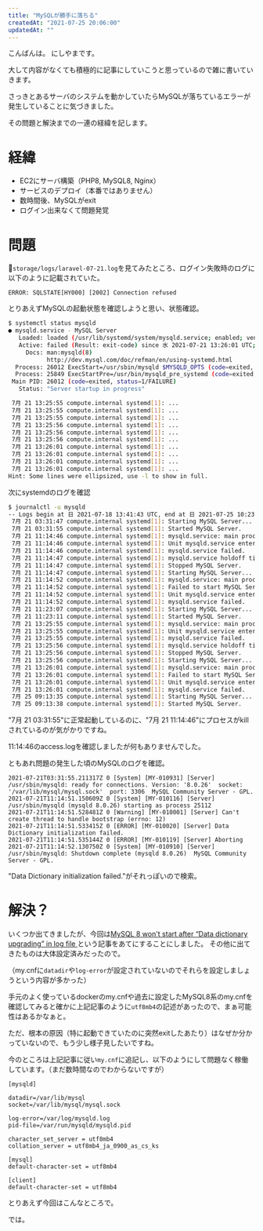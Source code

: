 ```yaml
---
title: "MySQLが勝手に落ちる"
createdAt: "2021-07-25 20:06:00"
updatedAt: ""
---
```


こんばんは。
にしやまです。

大して内容がなくても積極的に記事にしていこうと思っているので雑に書いていきます。

さっきとあるサーバのシステムを動かしていたらMySQLが落ちているエラーが発生していることに気づきました。

その問題と解決までの一連の経緯を記します。

# 経緯

- EC2にサーバ構築（PHP8, MySQL8, Nginx）
- サービスのデプロイ（本番ではありません）
- 数時間後、MySQLがexit
- ログイン出来なくて問題発覚

# 問題

`storage/logs/laravel-07-21.log`を見てみたところ、ログイン失敗時のログに以下のように記載されていた。
``` 
ERROR: SQLSTATE[HY000] [2002] Connection refused
```
とりあえずMySQLの起動状態を確認しようと思い、状態確認。
```bash
$ systemctl status mysqld
● mysqld.service - MySQL Server
   Loaded: loaded (/usr/lib/systemd/system/mysqld.service; enabled; vendor preset: disabled)
   Active: failed (Result: exit-code) since 水 2021-07-21 13:26:01 UTC; 3 days ago
     Docs: man:mysqld(8)
           http://dev.mysql.com/doc/refman/en/using-systemd.html
  Process: 26012 ExecStart=/usr/sbin/mysqld $MYSQLD_OPTS (code=exited, status=1/FAILURE)
  Process: 25849 ExecStartPre=/usr/bin/mysqld_pre_systemd (code=exited, status=0/SUCCESS)
 Main PID: 26012 (code=exited, status=1/FAILURE)
   Status: "Server startup in progress"

 7月 21 13:25:55 compute.internal systemd[1]: ...
 7月 21 13:25:55 compute.internal systemd[1]: ...
 7月 21 13:25:55 compute.internal systemd[1]: ...
 7月 21 13:25:56 compute.internal systemd[1]: ...
 7月 21 13:25:56 compute.internal systemd[1]: ...
 7月 21 13:25:56 compute.internal systemd[1]: ...
 7月 21 13:26:01 compute.internal systemd[1]: ...
 7月 21 13:26:01 compute.internal systemd[1]: ...
 7月 21 13:26:01 compute.internal systemd[1]: ...
 7月 21 13:26:01 compute.internal systemd[1]: ...
Hint: Some lines were ellipsized, use -l to show in full.
```
次にsystemdのログを確認
```bash
$ journalctl -u mysqld
-- Logs begin at 日 2021-07-18 13:41:43 UTC, end at 日 2021-07-25 10:23:35 UTC. --
 7月 21 03:31:47 compute.internal systemd[1]: Starting MySQL Server...
 7月 21 03:31:55 compute.internal systemd[1]: Started MySQL Server.
 7月 21 11:14:46 compute.internal systemd[1]: mysqld.service: main process exited, code=killed, status=9/KILL
 7月 21 11:14:46 compute.internal systemd[1]: Unit mysqld.service entered failed state.
 7月 21 11:14:46 compute.internal systemd[1]: mysqld.service failed.
 7月 21 11:14:47 compute.internal systemd[1]: mysqld.service holdoff time over, scheduling restart.
 7月 21 11:14:47 compute.internal systemd[1]: Stopped MySQL Server.
 7月 21 11:14:47 compute.internal systemd[1]: Starting MySQL Server...
 7月 21 11:14:52 compute.internal systemd[1]: mysqld.service: main process exited, code=exited, status=1/FAILURE
 7月 21 11:14:52 compute.internal systemd[1]: Failed to start MySQL Server.
 7月 21 11:14:52 compute.internal systemd[1]: Unit mysqld.service entered failed state.
 7月 21 11:14:52 compute.internal systemd[1]: mysqld.service failed.
 7月 21 11:23:07 compute.internal systemd[1]: Starting MySQL Server...
 7月 21 11:23:11 compute.internal systemd[1]: Started MySQL Server.
 7月 21 13:25:55 compute.internal systemd[1]: mysqld.service: main process exited, code=killed, status=9/KILL
 7月 21 13:25:55 compute.internal systemd[1]: Unit mysqld.service entered failed state.
 7月 21 13:25:55 compute.internal systemd[1]: mysqld.service failed.
 7月 21 13:25:56 compute.internal systemd[1]: mysqld.service holdoff time over, scheduling restart.
 7月 21 13:25:56 compute.internal systemd[1]: Stopped MySQL Server.
 7月 21 13:25:56 compute.internal systemd[1]: Starting MySQL Server...
 7月 21 13:26:01 compute.internal systemd[1]: mysqld.service: main process exited, code=exited, status=1/FAILURE
 7月 21 13:26:01 compute.internal systemd[1]: Failed to start MySQL Server.
 7月 21 13:26:01 compute.internal systemd[1]: Unit mysqld.service entered failed state.
 7月 21 13:26:01 compute.internal systemd[1]: mysqld.service failed.
 7月 25 09:13:35 compute.internal systemd[1]: Starting MySQL Server...
 7月 25 09:13:38 compute.internal systemd[1]: Started MySQL Server.
```

"7月 21 03:31:55"に正常起動しているのに、"7月 21 11:14:46"にプロセスがkillされているのが気がかりですね。

11:14:46のaccess.logを確認しましたが何もありませんでした。<br>

ともあれ問題の発生した頃のMySQLのログを確認。
```
2021-07-21T03:31:55.211317Z 0 [System] [MY-010931] [Server] /usr/sbin/mysqld: ready for connections. Version: '8.0.26'  socket: '/var/lib/mysql/mysql.sock'  port: 3306  MySQL Community Server - GPL.
2021-07-21T11:14:51.150609Z 0 [System] [MY-010116] [Server] /usr/sbin/mysqld (mysqld 8.0.26) starting as process 25112
2021-07-21T11:14:51.528481Z 0 [Warning] [MY-010001] [Server] Can't create thread to handle bootstrap (errno: 12)
2021-07-21T11:14:51.533415Z 0 [ERROR] [MY-010020] [Server] Data Dictionary initialization failed.
2021-07-21T11:14:51.535144Z 0 [ERROR] [MY-010119] [Server] Aborting
2021-07-21T11:14:52.130750Z 0 [System] [MY-010910] [Server] /usr/sbin/mysqld: Shutdown complete (mysqld 8.0.26)  MySQL Community Server - GPL.
```

"Data Dictionary initialization failed."がそれっぽいので検索。

# 解決？

いくつか出てきましたが、今回は[MySQL 8 won't start after “Data dictionary upgrading” in log file
](https://stackoverflow.com/questions/55846631/mysql-8-wont-start-after-data-dictionary-upgrading-in-log-file)という記事をあてにすることにしました。
その他に出てきたものは大体設定済みだったので。

（my.cnfに`datadir`や`log-error`が設定されていないのでそれらを設定しましょうという内容が多かった）

手元のよく使っているdockerのmy.cnfや過去に設定したMySQL8系のmy.cnfを確認してみると確かに上記記事のように`utf8mb4`の記述があったので、まぁ可能性はあるかなぁと。

ただ、根本の原因（特に起動できていたのに突然exitしたあたり）はなぜか分かっていないので、もう少し様子見したいですね。

今のところは上記記事に従い`my.cnf`に追記し、以下のようにして問題なく稼働しています。（まだ数時間なのでわからないですが）

```
[mysqld]

datadir=/var/lib/mysql
socket=/var/lib/mysql/mysql.sock

log-error=/var/log/mysqld.log
pid-file=/var/run/mysqld/mysqld.pid

character_set_server = utf8mb4
collation_server = utf8mb4_ja_0900_as_cs_ks

[mysql]
default-character-set = utf8mb4

[client]
default-character-set = utf8mb4
```

とりあえず今回はこんなところで。

では。
